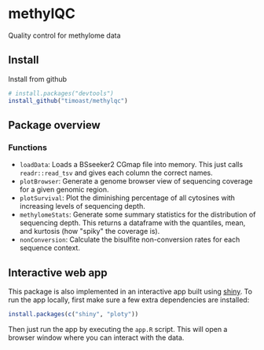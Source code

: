 # methylQC
Quality control for methylome data

## Install

Install from github

```R
# install.packages("devtools")
install_github("timoast/methylqc")
```

## Package overview

### Functions

* `loadData`: Loads a BSseeker2 CGmap file into memory. This just calls `readr::read_tsv` and gives each column the correct names.  
* `plotBrowser`: Generate a genome browser view of sequencing coverage for a given genomic region.  
* `plotSurvival`: Plot the diminishing percentage of all cytosines with increasing levels of sequencing depth.  
* `methylomeStats`: Generate some summary statistics for the distribution of sequencing depth. This returns a dataframe with the quantiles, mean, and kurtosis (how "spiky" the coverage is).  
* `nonConversion`: Calculate the bisulfite non-conversion rates for each sequence context.  


## Interactive web app  

This package is also implemented in an interactive app built using [shiny](http://www.shinyapps.io/). To run the app locally, first make sure a few extra dependencies are installed:

```R
install.packages(c("shiny", "ploty"))
```

Then just run the app by executing the `app.R` script. This will open a browser window where you can interact with the data.